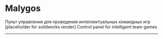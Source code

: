 # Malygos
Пульт управления для проведения интеллектуальных командных игр 
[placeholder for solidworks render]
Control panel for intelligent team games

---

<!--stackedit_data:
eyJoaXN0b3J5IjpbNjYyODYwMTM1XX0=
-->